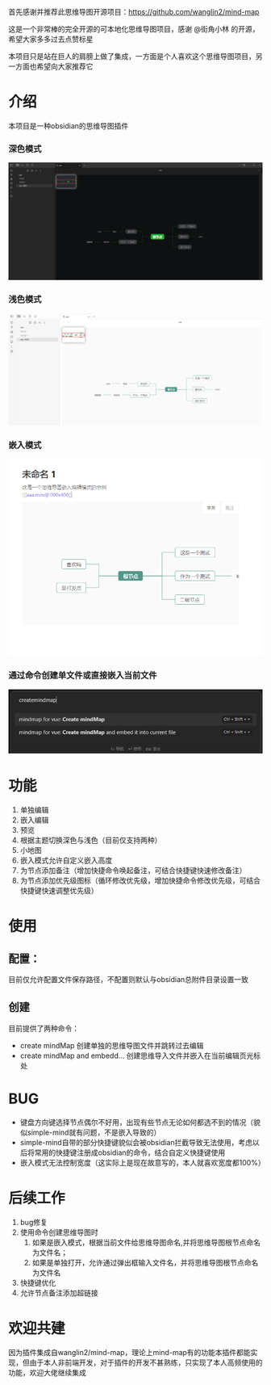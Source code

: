 首先感谢并推荐此思维导图开源项目：https://github.com/wanglin2/mind-map

这是一个非常棒的完全开源的可本地化思维导图项目，感谢 @街角小林 的开源，希望大家多多过去点赞标星

本项目只是站在巨人的肩膀上做了集成，一方面是个人喜欢这个思维导图项目，另一方面也希望向大家推荐它
# 介绍
本项目是一种obsidian的思维导图插件
### 深色模式
![img.png](readme/img.png)
### 浅色模式
![img.png](readme/img-2.png)
### 嵌入模式
![img.png](readme/img3.png)
### 通过命令创建单文件或直接嵌入当前文件
![img.png](readme/img_1.png)

# 功能
1. 单独编辑
2. 嵌入编辑
3. 预览
4. 根据主题切换深色与浅色（目前仅支持两种）
5. 小地图
6. 嵌入模式允许自定义嵌入高度
7. 为节点添加备注（增加快捷命令唤起备注，可结合快捷键快速修改备注）
8. 为节点添加优先级图标（循环修改优先级，增加快捷命令修改优先级，可结合快捷键快速调整优先级）

# 使用
## 配置：
目前仅允许配置文件保存路径，不配置则默认与obsidian总附件目录设置一致
## 创建
目前提供了两种命令：
- create mindMap   创建单独的思维导图文件并跳转过去编辑
- create mindMap and embedd...  创建思维导入文件并嵌入在当前编辑页光标处


# BUG
- 键盘方向键选择节点偶尔不好用，出现有些节点无论如何都选不到的情况（貌似simple-mind就有问题，不是嵌入导致的）
- simple-mind自带的部分快捷键貌似会被obsidian拦截导致无法使用，考虑以后将常用的快捷键注册成obsidian的命令，结合自定义快捷键使用
- 嵌入模式无法控制宽度（这实际上是现在故意写的，本人就喜欢宽度都100%）

# 后续工作
1. bug修复
2. 使用命令创建思维导图时
   1. 如果是嵌入模式，根据当前文件给思维导图命名,并将思维导图根节点命名为文件名；
   2. 如果是单独打开，允许通过弹出框输入文件名，并将思维导图根节点命名为文件名
3. 快捷键优化
4. 允许节点备注添加超链接

# 欢迎共建
因为插件集成自wanglin2/mind-map，理论上mind-map有的功能本插件都能实现，但由于本人非前端开发，对于插件的开发不甚熟练，只实现了本人高频使用的功能，欢迎大佬继续集成





